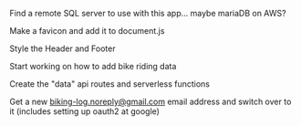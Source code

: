 Find a remote SQL server to use with this app... maybe mariaDB on AWS?

Make a favicon and add it to document.js

Style the Header and Footer

Start working on how to add bike riding data

Create the "data" api routes and serverless functions

Get a new biking-log.noreply@gmail.com email address and switch over to it (includes setting up oauth2 at google)
